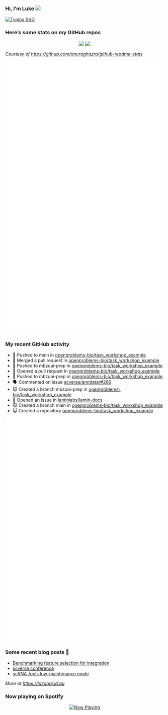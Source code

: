
<!-- README.md is generated from README.Rmd. Please edit that file -->

### Hi, I’m Luke <img src="https://raw.githubusercontent.com/MartinHeinz/MartinHeinz/master/wave.gif" width="30px">

<!-- Customise this at https://readme-typing-svg.demolab.com -->

[![Typing
SVG](https://readme-typing-svg.demolab.com?font=Fira+Code&duration=3000&pause=200&color=9D24F7&center=true&random=true&width=435&lines=Data+scientist;Bioinformatician;Package+developer;Workflow+engineer)](https://git.io/typing-svg)

<!--
**lazappi/lazappi** is a ✨ _special_ ✨ repository because its `README.md` (this file) appears on your GitHub profile.
&#10;Here are some ideas to get you started:
&#10;- 🔭 I’m currently working on ...
- 🌱 I’m currently learning ...
- 👯 I’m looking to collaborate on ...
- 🤔 I’m looking for help with ...
- 💬 Ask me about ...
- 📫 How to reach me: ...
- 😄 Pronouns: ...
- ⚡ Fun fact: ...
-->

### Here’s some stats on my GitHub repos

<p align="center">
<img src="https://github-readme-stats.vercel.app/api?username=lazappi&count_private=true&show_icons=true&theme=buefy&hide_title=True">
<img src="https://github-readme-stats.vercel.app/api/top-langs/?username=lazappi&hide=html&theme=buefy&layout=compact">
</p>

*Courtesy of <https://github.com/anuraghazra/github-readme-stats>*

<p align="center" style="width:100%;">
<img src="https://github.com/lazappi/lazappi/raw/main/github-intro.svg">
</p>

### My recent GitHub activity

- 📨 Pushed to main in
  [openproblems-bio/task_workshop_example](https://github.com/openproblems-bio/task_workshop_example)
- 🎉 Merged a pull request in
  [openproblems-bio/task_workshop_example](https://github.com/openproblems-bio/task_workshop_example)
- 📨 Pushed to mbzuai-prep in
  [openproblems-bio/task_workshop_example](https://github.com/openproblems-bio/task_workshop_example)
- 🤔 Opened a pull request in
  [openproblems-bio/task_workshop_example](https://github.com/openproblems-bio/task_workshop_example)
- 📨 Pushed to mbzuai-prep in
  [openproblems-bio/task_workshop_example](https://github.com/openproblems-bio/task_workshop_example)
- 🗣 Commented on issue
  [scverse/anndatar#266](https://github.com/scverse/anndatar#266)
- 😺 Created a branch mbzuai-prep in
  [openproblems-bio/task_workshop_example](https://github.com/openproblems-bio/task_workshop_example)
- 🤔 Opened an issue in
  [laminlabs/lamin-docs](https://github.com/laminlabs/lamin-docs)
- 😺 Created a branch main in
  [openproblems-bio/task_workshop_example](https://github.com/openproblems-bio/task_workshop_example)
- 😺 Created a repository
  [openproblems-bio/task_workshop_example](https://github.com/openproblems-bio/task_workshop_example)

<p align="center" style="width:100%;">
<img src="https://github.com/lazappi/lazappi/raw/main/github-status.svg">
</p>

### Some recent blog posts 📝

- [Benchmarking feature selection for
  integration](https://lazappi.id.au/posts/2025-03-15-feature-selection-benchmark/)
- [scverse
  conference](https://lazappi.id.au/posts/2024-09-15-scverse-conference/)
- [scRNA-tools low-maintenance
  mode](https://lazappi.id.au/posts/2024-03-04-scRNAtools-low-maintenance/)

*More at <https://lazappi.id.au>*

### Now playing on Spotify

<p align="center">
<a href="https://now-playing-profile.lazappi.vercel.app/now-playing?open">
<img src="https://now-playing-profile.lazappi.vercel.app/now-playing" width="256" height="64" alt="Now Playing">
</a>
</p>
